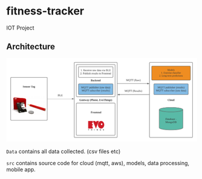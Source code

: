 # fitness-tracker
IOT Project
## Architecture
![Architecture](architecture.png)

```Data``` contains all data collected. (csv files etc)

```src``` contains source code for cloud (mqtt, aws), models, data processing, mobile app.